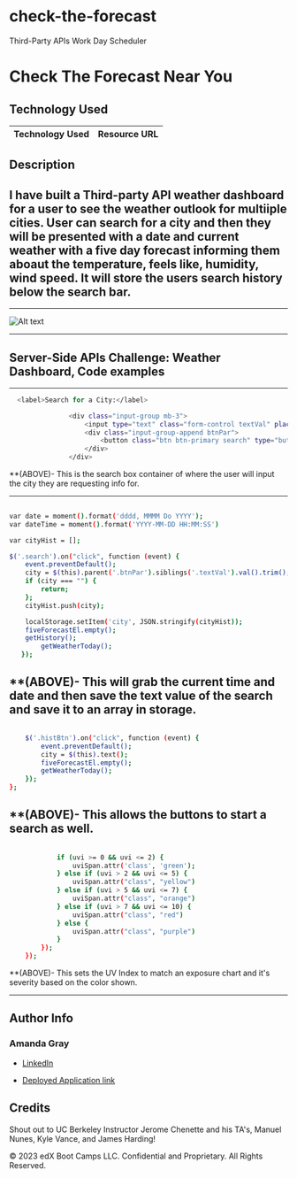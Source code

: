 # check-the-forecast

Third-Party APIs Work Day Scheduler

# Check The Forecast Near You

## Technology Used 

| Technology Used         | Resource URL           | 
| ------------- |:-------------:| 





## Description 
I have built a Third-party API weather dashboard for a user to see the weather outlook for  multiiple cities. User can search for a city and then they will be presented with a date and current weather with a five day forecast informing them aboaut the temperature, feels like, humidity, wind speed. It will store the users search history below the search bar.
---------------------------------------------------------------------------------------------------------------------------------------------------------------------------------------------------------------
---------------------------------------------------------------------------------------------------------------------------------------------------------------------------------------------------------------
![Alt text](https://file%2B.vscode-resource.vscode-cdn.net/Users/Amanda/Desktop/check-the-forecast/assets/css/images/screen-shot.png?version%3D1681159745489)








---------------------------------------------------------------------------------------------------------------------------------------------------------------------------------------------------------------
##  Server-Side APIs Challenge: Weather Dashboard, Code examples


--------------------------------------------------------------------------------------------------------------------------------------------------------

 ```sh
   <label>Search for a City:</label>

                <div class="input-group mb-3">
                    <input type="text" class="form-control textVal" placeholder="Heber...">
                    <div class="input-group-append btnPar">
                        <button class="btn btn-primary search" type="button" id="button-addon2"><i class="fas fa-search"></i></button>
                    </div>
                </div>

```

**(ABOVE)- This is the search box container of where the user will input the city they are requesting info for.

--------------------------------------------------------------------------------------------------------------------------------------------------------
```sh
    
var date = moment().format('dddd, MMMM Do YYYY');
var dateTime = moment().format('YYYY-MM-DD HH:MM:SS')

var cityHist = [];

$('.search').on("click", function (event) {
	event.preventDefault();
	city = $(this).parent('.btnPar').siblings('.textVal').val().trim();
	if (city === "") {
		return;
	};
	cityHist.push(city);

	localStorage.setItem('city', JSON.stringify(cityHist));
	fiveForecastEl.empty();
	getHistory();
        getWeatherToday();
   });


```

**(ABOVE)- This will grab the current time and date and then save the text value of the search and save it to an array in storage.
--------------------------------------------------------------------------------------------------------------------------------------------------------
```sh

	$('.histBtn').on("click", function (event) {
		event.preventDefault();
		city = $(this).text();
		fiveForecastEl.empty();
		getWeatherToday();
	});
};

```
**(ABOVE)- This allows the buttons to start a search as well.
---------------------------------------------------------------------------------------------------------------------------------------------------------
```sh
  
			if (uvi >= 0 && uvi <= 2) {
				uviSpan.attr('class', 'green');
			} else if (uvi > 2 && uvi <= 5) {
				uviSpan.attr("class", "yellow")
			} else if (uvi > 5 && uvi <= 7) {
				uviSpan.attr("class", "orange")
			} else if (uvi > 7 && uvi <= 10) {
				uviSpan.attr("class", "red")
			} else {
				uviSpan.attr("class", "purple")
			}
		});
	});

```
**(ABOVE)- This sets the UV Index to match an exposure chart and it's severity based on the color shown.

---------------------------------------------------------------------------------------------------------------------------------------------------------
## Author Info

### Amanda Gray

* [LinkedIn](https://www.linkedin.com/in/amanda-gray-831a65254/)

* [Deployed Application link](https://berkeleycodingmomma.github.io/check-the-forecast/)

## Credits

Shout out to UC Berkeley Instructor Jerome Chenette and his TA's, Manuel Nunes, Kyle Vance, and James Harding! 



© 2023 edX Boot Camps LLC. Confidential and Proprietary. All Rights Reserved.


